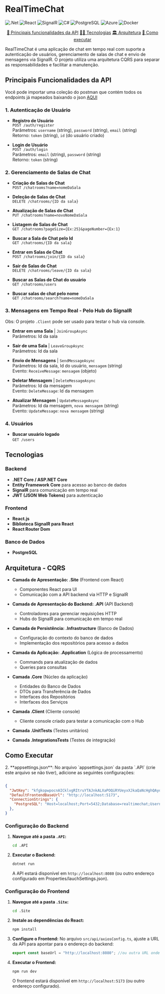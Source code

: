 # RealTimeChat
[PostgreSQL]: https://img.shields.io/badge/PostgreSQL-316192?style=for-the-badge&logo=postgresql&logoColor=white
[.Net]: https://img.shields.io/badge/.NET-5C2D91?style=for-the-badge&logo=.net&logoColor=white
[C#]: https://img.shields.io/badge/c%23-%23239120.svg?style=for-the-badge&logo=csharp&logoColor=white
[React]: https://img.shields.io/badge/React-%2320232a.svg?style=for-the-badge&logo=react&logoColor=%2361DAFB
[SignalR]: https://img.shields.io/badge/SignalR-%23006B3F.svg?style=for-the-badge&logo=aspnet&logoColor=white
[Docker]: https://img.shields.io/badge/Docker-2496ED?style=for-the-badge&logo=docker&logoColor=white
[Azure]: https://img.shields.io/badge/Azure-0078D4?style=for-the-badge&logo=microsoft-azure&logoColor=white

![.Net]
![React]
![SignalR]
![C#]
![PostgreSQL]
![Azure]
![Docker]



<p align="center">
   <a href="#principais-funcionalidades-da-api">🚀 Principais funcionalidades da API</a> 
   <a href="#tecnologias">👨‍💻 Tecnologias</a>
   <a href="#arquitetura">🏛️ Arquitetura</a>
   <a href="#como-executar">🏃 Como executar</a>
</p>

RealTimeChat é uma aplicação de chat em tempo real com suporte a autenticação de usuários, gerenciamento de salas de chat e envio de mensagens via SignalR. O projeto utiliza uma arquitetura CQRS para separar as responsabilidades e facilitar a manutenção.

<h2 id="principais-funcionalidades-da-api">Principais Funcionalidades da API</h2> 

Você pode importar uma coleção do postman que contém todos os endpoints já mapeados baixando o json [AQUI](https://github.com/EduardoKroetz/RealTimeChat/blob/main/RealTimeChat.postman_collection.json)

### 1. Autenticação de Usuário
- **Registro de Usuário**  
  `POST /auth/register`  
  Parâmetros: `username` (string), `password` (string), `email` (string)  
  Retorno: `token` (string), `id` (do usuário criado)

- **Login de Usuário**  
  `POST /auth/login`  
  Parâmetros: `email` (string), `password` (string)  
  Retorno: `token` (string)

### 2. Gerenciamento de Salas de Chat
- **Criação de Salas de Chat**  
  `POST /chatrooms?name=nomeDaSala`

- **Deleção de Salas de Chat**  
  `DELETE /chatrooms/{ID da sala}`

- **Atualização de Salas de Chat**  
  `PUT /chatrooms?name=novoNomeDaSala`

- **Listagem de Salas de Chat**  
  `GET /chatrooms?pageSize={Ex:25}&pageNumber={Ex:1}`

- **Buscar a Sala de Chat pelo Id**  
  `GET /chatrooms/{ID da sala}`

- **Entrar em Salas de Chat**  
  `POST /chatrooms/join/{ID da sala}`

- **Sair de Salas de Chat**  
  `DELETE /chatrooms/leave/{ID da sala}`

- **Buscar as Salas de Chat do usuário**  
  `GET /chatrooms/users`

- **Buscar salas de chat pelo nome**  
  `GET /chatrooms/search?name=nomeDaSala`

### 3. Mensagens em Tempo Real - Pelo Hub do SignalR

Obs: O projeto `.Client` pode ser usado para testar o hub via console.

- **Entrar em uma Sala** | `JoinGroupAsync`  
  Parâmetros: Id da sala

- **Sair de uma Sala** | `LeaveGroupAsync`  
  Parâmetros: Id da sala

- **Envio de Mensagens** | `SendMessageAsync`  
  Parâmetros: Id da sala, Id do usuário, `mensagem` (string)  
  Evento: `ReceiveMessage`: `mensagem` (objeto)

- **Deletar Mensagem** | `DeleteMessageAsync`  
  Parâmetros: Id da mensagem  
  Evento: `DeleteMessage`: Id da mensagem

- **Atualizar Mensagem** | `UpdateMessageAsync`  
  Parâmetros: Id da mensagem, `nova mensagem` (string)  
  Evento: `UpdateMessage`: `nova mensagem` (string)

### 4. Usuários
- **Buscar usuário logado**  
  `GET /users`

<h2 id="tecnologias">Tecnologias</h2> 

### Backend
- **.NET Core / ASP.NET Core**
- **Entity Framework Core** para acesso ao banco de dados
- **SignalR** para comunicação em tempo real
- **JWT (JSON Web Tokens)** para autenticação

### Frontend
- **React.js**
- **Biblioteca SignalR para React**
- **React Router Dom**

### Banco de Dados
- **PostgreSQL**

<h2 id="arquitetura">Arquitetura - CQRS</h2> 

- **Camada de Apresentação: .Site** (Frontend com React)
  - Componentes React para UI
  - Comunicação com a API backend via HTTP e SignalR

- **Camada de Apresentação do Backend: .API** (API Backend)
  - Controladores para gerenciar requisições HTTP
  - Hubs do SignalR para comunicação em tempo real

- **Camada de Persistência: .Infrastructure** (Banco de Dados)
  - Configuração do contexto do banco de dados
  - Implementação dos repositórios para acesso a dados

- **Camada da Aplicação: .Application** (Lógica de processamento)
  - Commands para atualização de dados
  - Queries para consultas

- **Camada .Core** (Núcleo da aplicação)
  - Entidades do Banco de Dados
  - DTOs para Transferência de Dados
  - Interfaces dos Repositórios
  - Interfaces dos Serviços
 
- **Camada .Client** (Cliente console)
  - Cliente console criado para testar a comunicação com o Hub
 
- **Camada .UnitTests** (Testes unitários)
- **Camada .IntegrationsTests** (Testes de integração)

<h2 id="como-executar">Como Executar</h2> 
2. **appsettings.json**:
   No arquivo `appsettings.json` da pasta `.API` (crie este arquivo se não tiver), adicione as seguintes configurações:
   
   ```json
   
   {
     "JwtKey": "kfgkopwpocnAICklvgRItruYTAJnkALXaPOQiRYUeyxXJkaQaNcHghQAydq",
     "DefaultFrontendBaseUrl": "http://localhost:5173",
     "ConnectionStrings": {
       "PostgreSQL": "Host=localhost;Port=5432;Database=realtimechat;Username=realtimechat-admin;Password=realtimechat-123" //Garanta que o postgreSQL esteja sendo executado
     },
   }
   ```

### Configuração do Backend

1. **Navegue até a pasta `.API`:**
    ```bash
    cd .API
    ```

4. **Executar o Backend:**
    ```bash
    dotnet run
    ```

    A API estará disponível em `http://localhost:8080` (ou outro endereço configurado em Properties/lauchSettings.json).

### Configuração do Frontend

1. **Navegue até a pasta `.Site`:**
    ```bash
    cd .Site
    ```

2. **Instale as dependências do React:**
    ```bash
    npm install
    ```

3. **Configure o Frontend:**
    No arquivo `src/api/axiosConfig.ts`, ajuste a URL da API para apontar para o endereço do backend:
    ```javascript
    export const baseUrl = "http://localhost:8080"; //ou outra URL onde a API está executando 
    ```

4. **Executar o Frontend:**
    ```bash
    npm run dev
    ```

    O frontend estará disponível em `http://localhost:5173` (ou outro endereço configurado).
